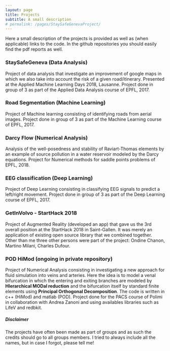 ```yaml
---
layout: page
title: Projects
subtitle: A small description
# permalink: /pages/StaySafeGenevaProject/
---
```

Here a small description of the projects is provided as well as (when applicable) links to the code. In the github repositories you should easily find the pdf reports as well.

### StaySafeGeneva (Data Analysis)
Project of data analysis that investigate an improvement of google maps in which we also take into account the risk of a given road/itinerary. Presented at the Applied Machine Learning Days 2018, Lausanne.
Project done in group of 3 as part of the Applied Data Analysis course of EPFL, 2017.
### Road Segmentation (Machine Learning)
Project of Machine learning consisting of identifying roads from aerial images.
Project done in group of 3 as part of the Machine Learning course of EPFL, 2017.
### Darcy Flow (Numerical Analysis)
Analysis of the well-posedness and stability of Raviart-Thomas elements by an example of source pollution in a water reservoir modeled by the Darcy equations.
Project for Numerical methods for saddle points problems of EPFL, 2018.
### EEG classification (Deep Learning)
Project of Deep Learning consisting in classifying EEG signals to predict a left/right movement.
Project done in group of 3 as part of the Deep Learning course of EPFL, 2017.
### GetInVolvo - StartHack 2018
Project of Augmented Reality (developed an app) that gave us the 3rd overall position at the StartHack 2018 in Saint-Gallen. It was merely an application of existing open source library that we combined together.  
Other than me three other persons were part of the project: Ondine Chanon, Martino Milani, Charles Dufour.
### POD HiMod (ongoing in private repository)
Project of Numerical Analysis consisting in investigating a new approach for fluid simulation into veins and arteries. Here the idea is to model a venal bifurcation in which the entering and exiting branches are modeled by **HIerarchical MODal reduction** and the bifurcation itself by standard finite elements using **Principal Orthogonal Decomposition**. The code is written in c++ (HiMod) and matlab (POD).
Project done for the PACS course of Polimi in collaboration with Andrea Zanoni and using availables libraries such as LifeV and redbkit.



##### Disclaimer
The projects have often been made as part of groups and as such the credits should go to all groups members. I tried to always include all the names, but in case I forgot, please tell me!
